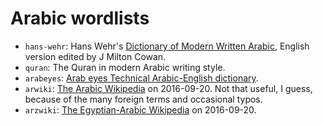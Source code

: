 # Arabic wordlists

* `hans-wehr`: Hans Wehr's [Dictionary of Modern Written Arabic](https://en.wikipedia.org/wiki/Dictionary_of_Modern_Written_Arabic), English version edited by J Milton Cowan.
* `quran`: The Quran in modern Arabic writing style.
* `arabeyes`: [Arab eyes Technical Arabic-English dictionary](http://www.arabeyes.org/Download_technical_dictionary).
* `arwiki`: [The Arabic Wikipedia](https://ar.wikipedia.org/) on 2016-09-20. Not that useful, I guess, because of the many foreign terms and occasional typos.
* `arzwiki`: [The Egyptian-Arabic Wikipedia](https://arz.wikipedia.org/) on 2016-09-20.
